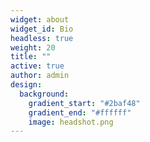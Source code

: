 ```yaml
---
widget: about
widget_id: Bio
headless: true
weight: 20
title: ""
active: true
author: admin
design:
  background:
    gradient_start: "#2baf48"
    gradient_end: "#ffffff"
    image: headshot.png
---
```

